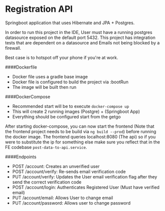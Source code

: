 # Registration API
Springboot application that uses Hibernate and JPA + Postgres.

In order to run this project in the IDE, User must have a running postgres datasource exposed on the default port 5432. This project has integration tests that are dependent on a datasource and Emails not being blocked by a firewall. 

Best case is to hotspot off your phone if you're at work. 

####Dockerfile
- Docker file uses a gradle base image
- Docker file is configured to build the project via :bootRun
- The image will be built then run

####DockerCompose
- Recommended start will be to execute `docker-compose up`
- This will create 2 running images (Postgre) + (Springboot App)
- Everything should be configured start from the getgo

After starting docker-compose, you can now start the frontend (Note that the frontend project needs to be build via `ng build --prod`) before running the docker image.
The frontend queries localhost:8080 (The api) so if you were to substitute the ip for something else make sure you reflect that in the FE codebase `post-data-to-api.service`.

####Endpoints
- POST /account: Creates an unverified user
- POST /account/verify: Re-sends email verification code
- PUT /account/verify: Updates the User email verification flag after they send the correct verification code
- POST /account/login: Authenticates Registered User (Must have verified email)
- PUT /account/email: Allows User to change email
- PUT /account/password: Allows user to change password

 